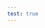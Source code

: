 ```yaml
---
test: true
---
```

<div style="width:100%; height:700px;" id="tree"></div>

<script>
  document.onreadystatechange = function () {
     if (document.readyState == "complete") {
     	  let family = new FamilyTree(document.getElementById("tree"), {
            nodeBinding: {
                field_0: "name"
            },
            nodes:  [
 {
  "id": 0,
  "name": "Eilwen ferch Ealdred",
  "pids": [
   5
  ],
  "gender": "male"
 },
 {
  "id": 1,
  "name": "Seren ferch Arianwen",
  "pids": [],
  "gender": "female",
  "mid": 13,
  "fid": 12
 },
 {
  "id": 2,
  "name": "Maelona ferch Eilwen",
  "pids": [],
  "gender": "female",
  "mid": 0,
  "fid": 5
 },
 {
  "id": 3,
  "name": "Madoc ap Gwilym",
  "pids": [],
  "gender": "male",
  "mid": 0,
  "fid": 5
 },
 {
  "id": 4,
  "name": "Llywelyn ap Emrys",
  "pids": [],
  "gender": "female",
  "fid": 8
 },
 {
  "id": 5,
  "name": "Gwilym ap Cynric",
  "pids": [],
  "gender": "male",
  "mid": 11,
  "fid": 10
 },
 {
  "id": 6,
  "name": "Gwenhwyfar ferch Eira",
  "pids": [],
  "gender": "female",
  "fid": 8
 },
 {
  "id": 7,
  "name": "Geraint ap Gwilym",
  "pids": [],
  "gender": "male",
  "mid": 0,
  "fid": 5
 },
 {
  "id": 8,
  "name": "Emrys ap Bran",
  "pids": [],
  "gender": "male",
  "mid": 13,
  "fid": 12
 },
 {
  "id": 9,
  "name": "Elowen ferch Branwen",
  "pids": [],
  "gender": "female",
  "mid": 11,
  "fid": 10
 },
 {
  "id": 10,
  "name": "Cynric ap Gwilym",
  "pids": [
   11
  ],
  "gender": "male"
 },
 {
  "id": 11,
  "name": "Branwen of Boudica",
  "pids": [
   10
  ],
  "gender": "female"
 },
 {
  "id": 12,
  "name": "Bran ap Cynric",
  "pids": [
   13
  ],
  "gender": "male",
  "mid": 11,
  "fid": 10
 },
 {
  "id": 13,
  "name": "Arianwen ferch Cerdic",
  "pids": [
   12
  ],
  "gender": "female"
 }
]
		})
	}
}
</script>